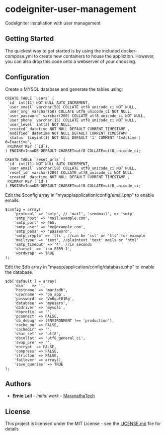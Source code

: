 # codeigniter-user-management
CodeIgniter installation with user management

## Getting Started

The quickest way to get started is by using the included docker-compose.yml to create new containers to house the appliction. However, you can also drop this code onto a webserver of your choosing.

## Configuration

Create a MYSQL database and generate the tables using:
```
CREATE TABLE `users` (
 `id` int(11) NOT NULL AUTO_INCREMENT,
 `user_email` varchar(50) COLLATE utf8_unicode_ci NOT NULL,
 `user_org` varchar(50) COLLATE utf8_unicode_ci NOT NULL,
 `user_password` varchar(200) COLLATE utf8_unicode_ci NOT NULL,
 `user_phone` varchar(15) COLLATE utf8_unicode_ci NOT NULL,
 `user_level` int(3) NOT NULL,
 `created` datetime NOT NULL DEFAULT CURRENT_TIMESTAMP ,
 `modified` datetime NOT NULL DEFAULT CURRENT_TIMESTAMP ,
 `status` tinyint(1) NOT NULL DEFAULT '1' COMMENT '1=Active | 0=Inactive',
 PRIMARY KEY (`id`),
) ENGINE=InnoDB DEFAULT CHARSET=utf8 COLLATE=utf8_unicode_ci;

CREATE TABLE `reset_urls` (
 `id` int(11) NOT NULL AUTO_INCREMENT,
 `user_email` varchar(50) COLLATE utf8_unicode_ci NOT NULL,
 `reset_id` varchar(200) COLLATE utf8_unicode_ci NOT NULL,
 `created` datetime NOT NULL DEFAULT CURRENT_TIMESTAMP ,
 PRIMARY KEY (`id`)
) ENGINE=InnoDB DEFAULT CHARSET=utf8 COLLATE=utf8_unicode_ci;

```

Edit the $config array in "myapp/application/config/email.php" to enable emails.
```
$config = array(
    'protocol' => 'smtp', // 'mail', 'sendmail', or 'smtp'
    'smtp_host' => 'mail.example.com',
    'smtp_port' => 465,
    'smtp_user' => 'me@example.com',
    'smtp_pass' => 'password',
    'smtp_crypto' => 'tls', //can be 'ssl' or 'tls' for example
    'mailtype' => 'text', //plaintext 'text' mails or 'html'
    'smtp_timeout' => '4', //in seconds
    'charset' => 'iso-8859-1',
    'wordwrap' => TRUE
);

```
Edit the $db array in "myapp/application/config/database.php" to enable the database.
```
$db['default'] = array(
	'dsn'	=> '',
	'hostname' => 'mariadb',
	'username' => 'bn_app',
	'password' => 'Vo6gufO1Rg',
	'database' => 'myusers',
	'dbdriver' => 'mysqli',
	'dbprefix' => '',
	'pconnect' => FALSE,
	'db_debug' => (ENVIRONMENT !== 'production'),
	'cache_on' => FALSE,
	'cachedir' => '',
	'char_set' => 'utf8',
	'dbcollat' => 'utf8_general_ci',
	'swap_pre' => '',
	'encrypt' => FALSE,
	'compress' => FALSE,
	'stricton' => FALSE,
	'failover' => array(),
	'save_queries' => TRUE
);
```

## Authors

* **Ernie Lail** - *Initial work* - [MaranathaTech](https://github.com/MaranathaTech)

## License

This project is licensed under the MIT License - see the [LICENSE.md](LICENSE.md) file for details


